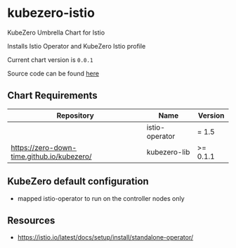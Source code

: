 kubezero-istio
==============
KubeZero Umbrella Chart for Istio

Installs Istio Operator and KubeZero Istio profile


Current chart version is `0.0.1`

Source code can be found [here](https://kubezero.com)

## Chart Requirements

| Repository | Name | Version |
|------------|------|---------|
|  | istio-operator | = 1.5 |
| https://zero-down-time.github.io/kubezero/ | kubezero-lib | >= 0.1.1 |

## KubeZero default configuration
- mapped istio-operator to run on the controller nodes only


## Resources

- https://istio.io/latest/docs/setup/install/standalone-operator/
